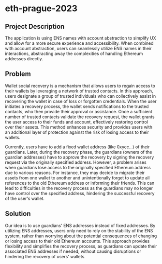 # eth-prague-2023

## Project Description

The application is using ENS names with account abstraction to simplify UX and allow for a more secure experience and accessibility. When combined with account abstraction, users can seamlessly utilize ENS names in their interactions, abstracting away the complexities of handling Ethereum addresses directly.

## Problem

Wallet social recovery is a mechanism that allows users to regain access to their wallets by leveraging a network of trusted contacts. In this approach, users designate a group of trusted individuals who can collectively assist in recovering the wallet in case of loss or forgotten credentials. When the user initiates a recovery process, the wallet sends notifications to the trusted contacts, who then provide their approval or assistance. Once a sufficient number of trusted contacts validate the recovery request, the wallet grants the user access to their funds and account, effectively restoring control over their assets. This method enhances security and provides users with an additional layer of protection against the risk of losing access to their wallets.

Currently, users have to add a fixed wallet address (like 0xycc...) of their guardians. Later, during the recovery phase, the guardians (owners of the guardian addresses) have to approve the recovery by signing the recovery request via the originally specified address. However, a problem arises when guardians lose access to the originally specified Ethereum address due to various reasons. For instance, they may decide to migrate their assets from one wallet to another and unintentionally forget to update all references to the old Ethereum address or informing their friends. This can lead to difficulties in the recovery process as the guardians may no longer have control over the specified address, hindering the successful recovery of the user's wallet.

## Solution

Our idea is to use guardians' ENS addresses instead of fixed addresses. By utilizing ENS addresses, users only need to rely on the stability of the ENS system, rather than worrying about the potential consequences of changing or losing access to their old Ethereum accounts. This approach provides flexibility and simplifies the recovery process, as guardians can update their associated ENS addresses if needed, without causing disruptions or hindering the recovery of users' wallets.
